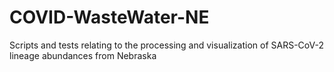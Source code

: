 # COVID-WasteWater-NE
Scripts and tests relating to the processing and visualization of SARS-CoV-2 lineage abundances from Nebraska
